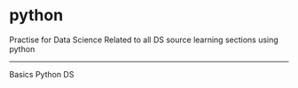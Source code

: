 # python
Practise for Data Science
Related to all DS source learning sections using python 

----------------------------------------------
Basics Python
DS
